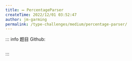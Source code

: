 ```yaml
---
title: ➖ PercentageParser
createTime: 2022/12/01 03:52:47
author: jm-garming
permalink: /type-challenges/medium/percentage-parser/
---
```


::: info 题目
Github: []()

```ts

```

:::
